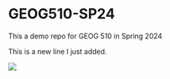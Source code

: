# GEOG510-SP24

This a demo repo for GEOG 510 in Spring 2024

This is a new line I just added.

![](https://i.gifer.com/4j.gif)
